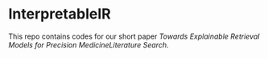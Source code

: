 # InterpretableIR
This repo contains codes for our short paper *Towards Explainable Retrieval Models for Precision MedicineLiterature Search*.

